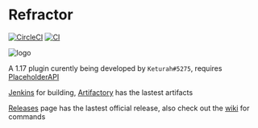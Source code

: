 # Refractor


[![CircleCI](https://circleci.com/gh/TheBozzz34/Refractor/tree/master.svg?style=svg)](https://circleci.com/gh/TheBozzz34/Refractor/tree/master) [![CI](https://github.com/TheBozzz34/Refractor/actions/workflows/build.yml/badge.svg)](https://github.com/TheBozzz34/Refractor/actions/workflows/build.yml)

![logo](https://cdn.iconscout.com/icon/free/png-256/circle-cross-gun-hunting-sight-sniper-target-27-26655.png)

A 1.17 plugin curently being developed by `Keturah#5275`, requires [PlaceholderAPI](https://www.spigotmc.org/resources/placeholderapi.6245/)

[Jenkins](https://35.222.46.52/job/Refractor/lastStableBuild/) for building, [Artifactory](https://keturah.jfrog.io/artifactory/refractor/target) has the lastest artifacts

[Releases](https://github.com/TheBozzz34/Refractor/releases/latest) page has the lastest official release, also check out the [wiki](https://github.com/TheBozzz34/Refractor/wiki) for commands

